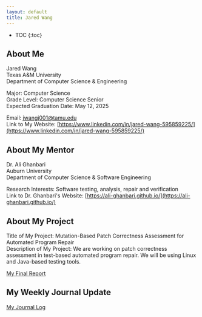 ```yaml
---
layout: default
title: Jared Wang
---
```


* TOC
{:toc}

## About Me

Jared Wang  
Texas A&M University  
Department of Computer Science & Engineering

Major: Computer Science  
Grade Level: Computer Science Senior  
Expected Graduation Date: May 12, 2025  

Email: [jwangj001@tamu.edu](jwangj001@tamu.edu)  
Link to My Website: [https://www.linkedin.com/in/jared-wang-595859225/](https://www.linkedin.com/in/jared-wang-595859225/)

## About My Mentor

Dr. Ali Ghanbari  
Auburn University  
Department of Computer Science & Software Engineering  

Research Interests: Software testing, analysis, repair and verification  
Link to Dr. Ghanbari's Website: [https://ali-ghanbari.github.io/](https://ali-ghanbari.github.io/)  


## About My Project

Title of My Project: Mutation-Based Patch Correctness Assessment for Automated Program Repair  
Description of My Project: We are working on patch correctness assessment in test-based automated program repair. We will be using Linux and Java-based testing tools.  


[My Final Report](files/finalreport.pdf)

## My Weekly Journal Update

[My Journal Log](blog.html)
